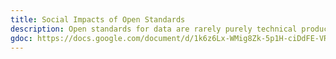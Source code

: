 ```yaml
---
title: Social Impacts of Open Standards
description: Open standards for data are rarely purely technical products. Successful standards engage with many stakeholders, from the people and organisations directly involved in developing the open standards to those who are impacted by them.
gdoc: https://docs.google.com/document/d/1k6z6Lx-WMig8Zk-5p1H-ciDdFE-VRIzoKq-BFOGcb_A/edit
---
```

